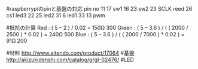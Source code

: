 #raspberrypiのpinと基盤の対応
pin     no
11      17  sw1
16      23  sw2
23    SCLK  reed
26      cs1 led3
22      25  led2
31      6   led1
33      13  pwm

#抵抗の計算
Red : ( 5 – 2 ) / 0.02 = 150Ω   300
Green : ( 5 – 3.6 ) / ( ( 2000 / 2500 ) * 0.02 ) = 240Ω 500
Blue : ( 5 – 3.6 ) / ( ( 2000 / 7000 ) * 0.02 ) = 91Ω 200

#材料
http://www.aitendo.com/product/17064 #基盤
http://akizukidenshi.com/catalog/g/gI-02476/ #LED
